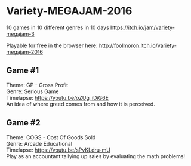# Variety-MEGAJAM-2016
10 games in 10 different genres in 10 days https://itch.io/jam/variety-megajam-3

Playable for free in the browser here: http://foolmoron.itch.io/variety-megajam-2016

## Game #1  
Theme: GP - Gross Profit  
Genre: Serious Game  
Timelapse: https://youtu.be/oZUg_iDiG6E  
An idea of where greed comes from and how it is perceived.

## Game #2  
Theme: COGS - Cost Of Goods Sold  
Genre: Arcade Educational  
Timelapse: https://youtu.be/sPvKLdru-mU​  
Play as an accountant tallying up sales by evaluating the math problems!